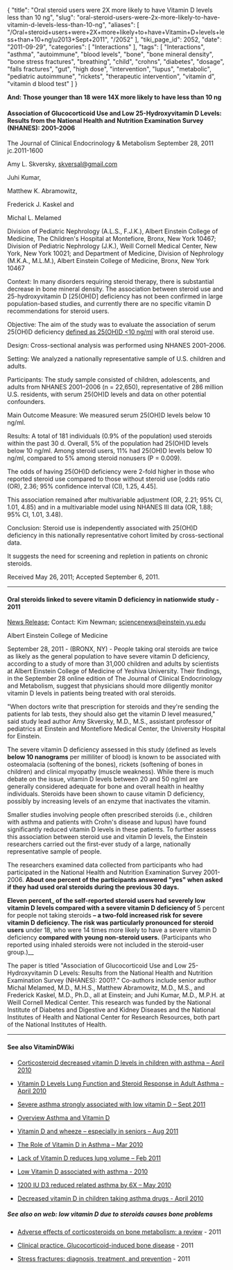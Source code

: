 {
    "title": "Oral steroid users were 2X more likely to have Vitamin D levels less than 10 ng",
    "slug": "oral-steroid-users-were-2x-more-likely-to-have-vitamin-d-levels-less-than-10-ng",
    "aliases": [
        "/Oral+steroid+users+were+2X+more+likely+to+have+Vitamin+D+levels+less+than+10+ng\u2013+Sept+2011",
        "/2052"
    ],
    "tiki_page_id": 2052,
    "date": "2011-09-29",
    "categories": [
        "Interactions"
    ],
    "tags": [
        "Interactions",
        "asthma",
        "autoimmune",
        "blood levels",
        "bone",
        "bone mineral density",
        "bone stress fractures",
        "breathing",
        "child",
        "crohns",
        "diabetes",
        "dosage",
        "falls fractures",
        "gut",
        "high dose",
        "intervention",
        "lupus",
        "metabolic",
        "pediatric autoimmune",
        "rickets",
        "therapeutic intervention",
        "vitamin d",
        "vitamin d blood test"
    ]
}


**And: Those younger than 18 were 14X more likely to have less than 10 ng** 

#### Association of Glucocorticoid Use and Low 25-Hydroxyvitamin D Levels: Results from the National Health and Nutrition Examination Survey (NHANES): 2001–2006

The Journal of Clinical Endocrinology & Metabolism September 28, 2011 jc.2011-1600

Amy L. Skversky, skversal@gmail.com

Juhi Kumar,

Matthew K. Abramowitz,

Frederick J. Kaskel and

Michal L. Melamed

Division of Pediatric Nephrology (A.L.S., F.J.K.), Albert Einstein College of Medicine, The Children's Hospital at Montefiore, Bronx, New York 10467; Division of Pediatric Nephrology (J.K.), Weill Cornell Medical Center, New York, New York 10021; and Department of Medicine, Division of Nephrology (M.K.A., M.L.M.), Albert Einstein College of Medicine, Bronx, New York 10467

Context: In many disorders requiring steroid therapy, there is substantial decrease in bone mineral density. The association between steroid use and 25-hydroxyvitamin D <span>[25(OH)D]</span> deficiency has not been confirmed in large population-based studies, and currently there are no specific vitamin D recommendations for steroid users.

Objective: The aim of the study was to evaluate the association of serum 25(OH)D deficiency [defined as 25(OH)D <10 ng/ml](defined%20as%2025(OH)D%20<10%20ng/ml) with oral steroid use.

Design: Cross-sectional analysis was performed using NHANES 2001–2006.

Setting: We analyzed a nationally representative sample of U.S. children and adults.

Participants: The study sample consisted of children, adolescents, and adults from NHANES 2001–2006 (n = 22,650), representative of 286 million U.S. residents, with serum 25(OH)D levels and data on other potential confounders.

Main Outcome Measure: We measured serum 25(OH)D levels below 10 ng/ml.

Results: A total of 181 individuals (0.9% of the population) used steroids within the past 30 d. Overall, 5% of the population had 25(OH)D levels below 10 ng/ml. Among steroid users, 11% had 25(OH)D levels below 10 ng/ml, compared to 5% among steroid nonusers (P = 0.009). 

The odds of having 25(OH)D deficiency were 2-fold higher in those who reported steroid use compared to those without steroid use <span>[odds ratio (OR), 2.36; 95% confidence interval (CI), 1.25, 4.45]</span>. 

This association remained after multivariable adjustment (OR, 2.21; 95% CI, 1.01, 4.85) and in a multivariable model using NHANES III data (OR, 1.88; 95% CI, 1.01, 3.48).

Conclusion: Steroid use is independently associated with 25(OH)D deficiency in this nationally representative cohort limited by cross-sectional data. 

It suggests the need for screening and repletion in patients on chronic steroids.

Received May 26, 2011;     Accepted September 6, 2011.

---

#### Oral steroids linked to severe vitamin D deficiency in nationwide study - 2011

[News Release](http://www.eurekalert.org/pub_releases/2011-09/aeco-osl092911.php); Contact: Kim Newman; sciencenews@einstein.yu.edu

Albert Einstein College of Medicine

September 28, 2011 - (BRONX, NY) - People taking oral steroids are twice as likely as the general population to have severe vitamin D deficiency, according to a study of more than 31,000 children and adults by scientists at Albert Einstein College of Medicine of Yeshiva University. Their findings, in the September 28 online edition of The Journal of Clinical Endocrinology and Metabolism, suggest that physicians should more diligently monitor vitamin D levels in patients being treated with oral steroids.

"When doctors write that prescription for steroids and they're sending the patients for lab tests, they should also get the vitamin D level measured," said study lead author Amy Skversky, M.D., M.S., assistant professor of pediatrics at Einstein and Montefiore Medical Center, the University Hospital for Einstein.

The severe vitamin D deficiency assessed in this study (defined as levels  **below 10 nanograms**  per milliliter of blood) is known to be associated with osteomalacia (softening of the bones), rickets (softening of bones in children) and clinical myopathy (muscle weakness). While there is much debate on the issue, vitamin D levels between 20 and 50 ng/ml are generally considered adequate for bone and overall health in healthy individuals. Steroids have been shown to cause vitamin D deficiency, possibly by increasing levels of an enzyme that inactivates the vitamin.

Smaller studies involving people often prescribed steroids (i.e., children with asthma and patients with Crohn's disease and lupus) have found significantly reduced vitamin D levels in these patients. To further assess this association between steroid use and vitamin D levels, the Einstein researchers carried out the first-ever study of a large, nationally representative sample of people.

The researchers examined data collected from participants who had participated in the National Health and Nutrition Examination Survey 2001-2006.  **About one percent of the participants answered "yes" when asked if they had used oral steroids during the previous 30 days.** 

 **Eleven percent_ of the self-reported steroid users had severely low vitamin D levels compared with a severe vitamin D deficiency of** 5 percent for people not taking steroids **– a two-fold increased risk for severe vitamin D deficiency. The risk was particularly pronounced for steroid users** under 18, who were 14 times more likely to have a severe vitamin D deficiency **compared with young non-steroid users.** (Participants who reported using inhaled steroids were not included in the steroid-user group.)__

The paper is titled "Association of Glucocorticoid Use and Low 25-Hydroxyvitamin D Levels: Results from the National Health and Nutrition Examination Survey (NHANES): 2001?." Co-authors include senior author Michal Melamed, M.D., M.H.S., Matthew Abramowitz, M.D., M.S., and Frederick Kaskel, M.D., Ph.D., all at Einstein; and Juhi Kumar, M.D., M.P.H. at Weill Cornell Medical Center. This research was funded by the National Institute of Diabetes and Digestive and Kidney Diseases and the National Institutes of Health and National Center for Research Resources, both part of the National Institutes of Health.

---

#### See also VitaminDWiki

* [Corticosteroid decreased vitamin D levels in children with asthma – April 2010](/posts/corticosteroid-decreased-vitamin-d-levels-in-children-with-asthma)

* [Vitamin D Levels Lung Function and Steroid Response in Adult Asthma – April 2010](/tags/vitamin-d-levels-lung-function-and-steroid-response-in-adult-asthma-april-2010.html)

* [Severe asthma strongly associated with low vitamin D – Sept 2011](/posts/severe-asthma-strongly-associated-with-low-vitamin-d)

* [Overview Asthma and Vitamin D](/posts/overview-asthma-and-vitamin-d)

* [Vitamin D and wheeze – especially in seniors – Aug 2011](/posts/vitamin-d-and-wheeze-especially-in-seniors)

* [The Role of Vitamin D in Asthma – Mar 2010](/posts/the-role-of-vitamin-d-in-asthma)

* [Lack of Vitamin D reduces lung volume – Feb 2011](/posts/lack-of-vitamin-d-reduces-lung-volume)

* [Low Vitamin D associated with asthma - 2010](/posts/low-vitamin-d-associated-with-asthma-2010)

* [1200 IU D3 reduced related asthma by 6X – May 2010](/tags/1200-iu-d3-reduced-related-asthma-by-6x-may-2010.html)

* [Decreased vitamin D in children taking asthma drugs - April 2010](/posts/decreased-vitamin-d-in-children-taking-asthma-drugs)

##### See also on web: low vitamin D due to steroids causes bone problems

* [Adverse effects of corticosteroids on bone metabolism: a review](http://www.ncbi.nlm.nih.gov/pubmed/21570035) - 2011

* [Clinical practice. Glucocorticoid-induced bone disease](http://www.ncbi.nlm.nih.gov/pubmed/21732837) - 2011

* [Stress fractures: diagnosis, treatment, and prevention](http://www.ncbi.nlm.nih.gov/pubmed/21888126) - 2011